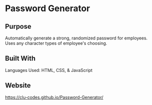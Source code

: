 # Password Generator

## Purpose
Automatically generate a strong, randomized password for employees. Uses any character types of employee's choosing. 

## Built With
Languages Used: HTML, CSS, & JavaScript

## Website
https://clu-codes.github.io/Password-Generator/
